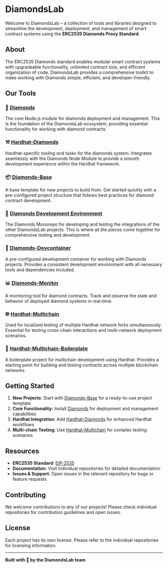 # DiamondsLab

Welcome to DiamondsLab – a collection of tools and libraries designed to streamline the development, deployment, and management of smart contract systems using the **ERC2535 Diamonds Proxy Standard**.

## About

The ERC2535 Diamonds standard enables modular smart contract systems with upgradeable functionality, unlimited contract size, and efficient organization of code. DiamondsLab provides a comprehensive toolkit to make working with Diamonds simple, efficient, and developer-friendly.

## Our Tools

### 🔷 [Diamonds](https://github.com/DiamondsLab/diamonds)
The core Node.js module for diamonds deployment and management. This is the foundation of the DiamondsLab ecosystem, providing essential functionality for working with diamond contracts.

### ⚒️ [Hardhat-Diamonds](https://github.com/DiamondsLab/hardhat-diamonds)
Hardhat-specific tooling and tasks for the diamonds system. Integrates seamlessly with the Diamonds Node Module to provide a smooth development experience within the Hardhat framework.

### 📦 [Diamonds-Base](https://github.com/DiamondsLab/diamonds-base)
A base template for new projects to build from. Get started quickly with a pre-configured project structure that follows best practices for diamond contract development.

### 🧪 [Diamonds Development Environment](https://github.com/DiamondsLab/diamonds-dev-env)
The Diamonds Monorepo for developing and testing the integrations of the other DiamondsLab projects. This is where all the pieces come together for comprehensive testing and development.

### 🐳 [Diamonds-Devcontainer](https://github.com/DiamondsLab/diamonds-devcontainer)
A pre-configured development container for working with Diamonds projects. Provides a consistent development environment with all necessary tools and dependencies included.

### 📊 [Diamonds-Monitor](https://github.com/DiamondsLab/diamonds-monitor)
A monitoring tool for diamond contracts. Track and observe the state and behavior of deployed diamond systems in real-time.

### 🌐 [Hardhat-Multichain](https://github.com/DiamondsLab/hardhat-multichain)
Used for localized testing of multiple Hardhat network forks simultaneously. Essential for testing cross-chain interactions and multi-network deployment scenarios.

### 🚀 [Hardhat-Multichain-Boilerplate](https://github.com/DiamondsLab/hardhat-multichain-boilerplate)
A boilerplate project for multichain development using Hardhat. Provides a starting point for building and testing contracts across multiple blockchain networks.

## Getting Started

1. **New Projects**: Start with [Diamonds-Base](https://github.com/DiamondsLab/diamonds-base) for a ready-to-use project template
2. **Core Functionality**: Install [Diamonds](https://github.com/DiamondsLab/diamonds) for deployment and management capabilities
3. **Hardhat Integration**: Add [Hardhat-Diamonds](https://github.com/DiamondsLab/hardhat-diamonds) for enhanced Hardhat workflows
4. **Multi-chain Testing**: Use [Hardhat-Multichain](https://github.com/DiamondsLab/hardhat-multichain) for complex testing scenarios

## Resources

- **ERC2535 Standard**: [EIP-2535](https://eips.ethereum.org/EIPS/eip-2535)
- **Documentation**: Visit individual repositories for detailed documentation
- **Issues & Support**: Open issues in the relevant repository for bugs or feature requests

## Contributing

We welcome contributions to any of our projects! Please check individual repositories for contribution guidelines and open issues.

## License

Each project has its own license. Please refer to the individual repositories for licensing information.

---

**Built with 💎 by the DiamondsLab team**
